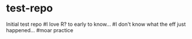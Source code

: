 # test-repo
Initial test repo
#I love R? to early to know...
#I don't know what the eff just happened...
#moar practice